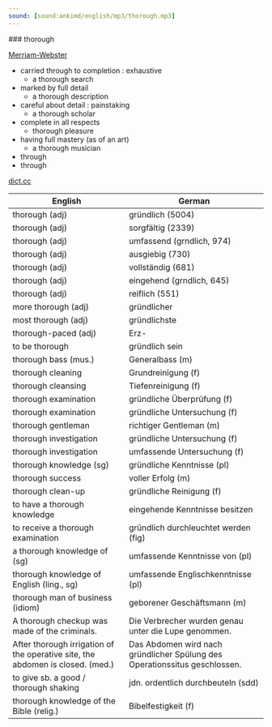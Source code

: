 ```yaml
---
sound: [sound:ankimd/english/mp3/thorough.mp3]
---
```


\### thorough

[Merriam-Webster](https://www.merriam-webster.com/dictionary/thorough)

- carried through to completion : exhaustive
    - a thorough search
- marked by full detail
    - a thorough description
- careful about detail : painstaking
    - a thorough scholar
- complete in all respects
    - thorough pleasure
- having full mastery (as of an art)
    - a thorough musician
- through
- through

[dict.cc](https://www.dict.cc/thorough)

| English        | German       |
| -------------- | ------------ |
| thorough (adj) | gründlich (5004) |
| thorough (adj) | sorgfältig (2339) |
| thorough (adj) | umfassend (grndlich, 974) |
| thorough (adj) | ausgiebig (730) |
| thorough (adj) | vollständig (681) |
| thorough (adj) | eingehend (grndlich, 645) |
| thorough (adj) | reiflich (551) |
| more thorough (adj) | gründlicher |
| most thorough (adj) | gründlichste |
| thorough-paced (adj) | Erz- |
| to be thorough | gründlich sein |
| thorough bass (mus.) | Generalbass (m) |
| thorough cleaning | Grundreinigung (f) |
| thorough cleansing | Tiefenreinigung (f) |
| thorough examination | gründliche Überprüfung (f) |
| thorough examination | gründliche Untersuchung (f) |
| thorough gentleman | richtiger Gentleman (m) |
| thorough investigation | gründliche Untersuchung (f) |
| thorough investigation | umfassende Untersuchung (f) |
| thorough knowledge (sg) | gründliche Kenntnisse (pl) |
| thorough success | voller Erfolg (m) |
| thorough clean-up | gründliche Reinigung (f) |
| to have a thorough knowledge | eingehende Kenntnisse besitzen |
| to receive a thorough examination | gründlich durchleuchtet werden (fig) |
| a thorough knowledge of (sg) | umfassende Kenntnisse von (pl) |
| thorough knowledge of English (ling., sg) | umfassende Englischkenntnisse (pl) |
| thorough man of business (idiom) | geborener Geschäftsmann (m) |
| A thorough checkup was made of the criminals. | Die Verbrecher wurden genau unter die Lupe genommen. |
| After thorough irrigation of the operative site, the abdomen is closed. (med.) | Das Abdomen wird nach gründlicher Spülung des Operationssitus geschlossen. |
| to give sb. a good / thorough shaking | jdn. ordentlich durchbeuteln (sdd) |
| thorough knowledge of the Bible (relig.) | Bibelfestigkeit (f) |
